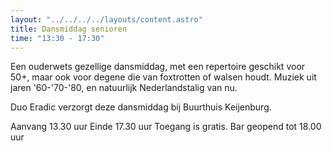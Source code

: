 ```yaml
---
layout: "../../../../layouts/content.astro"
title: Dansmiddag senioren
time: "13:30 - 17:30"
---
```


Een ouderwets gezellige dansmiddag, met een repertoire geschikt voor 50+, maar ook voor degene die van foxtrotten of walsen houdt.
Muziek uit jaren '60-'70-'80, en natuurlijk Nederlandstalig van nu.

Duo Eradic verzorgt deze dansmiddag bij Buurthuis Keijenburg.

Aanvang 13.30 uur
Einde 17.30 uur
Toegang is gratis.
Bar geopend tot 18.00 uur

